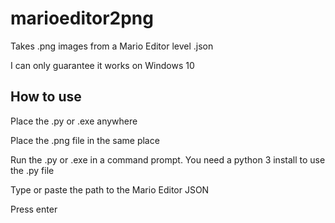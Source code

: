 # marioeditor2png
Takes .png images from a Mario Editor level .json

I can only guarantee it works on Windows 10

## How to use
Place the .py or .exe anywhere

Place the .png file in the same place


Run the .py or .exe in a command prompt. You need a python 3 install to use the .py file

Type or paste the path to the Mario Editor JSON

Press enter

